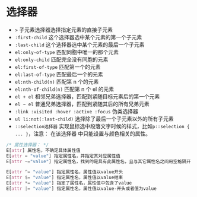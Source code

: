 # 选择器

- `>` 子元素选择器选择指定元素的直接子元素
- `:first-child` 这个选择器选中某个元素的第一个子元素
- `:last-child` 这个选择器选中某个元素的最后一个子元素
- `el:only-of-type` 匹配同胞中唯一的那个元素
- `el:only-child` 匹配完全没有同胞的元素
- `el:first-of-type` 匹配第一个的元素
- `el:last-of-type` 匹配最后一个的元素
- `el:nth-child(n)` 匹配第 n 个的元素
- `el:nth-of-child(n)` 匹配第 n 个 el 的元素
- `el + el` 相邻兄弟选择器，匹配到紧随目标元素后的第一个元素
- `el ~ el` 普通兄弟选择器，匹配到紧随其后的所有兄弟元素
- `:link :visited :hover :active :focus` 伪类选择器
- `ul li:not(:last-child)` 选择除了最后一个子元素以外的所有子元素
- `::selection选择器` 实现鼠标选中段落文字时候的样式，比如`p::selection { ... }`，注意： 在该选择器
  中只能设置与颜色相关的属性。

```css
/* 属性选择器： */
E[attr] 属性名，不确定具体属性值
E[attr = "value"] 指定属性名，并指定其对应属性值
E[attr ~="value"] 指定属性名，找到的是具有此属性名，且与其它属性名之间用空格隔开

E[attr ^= "value"] 指定属性名，属性值以value开头
E[attr $= "value"] 指定属性名，属性值以value结束
E[attr *= "value"] 指定了属性名，属性值中包含了value
E[attr |= "value"] 指定属性名，属性值以value-开头或者值为value
```
